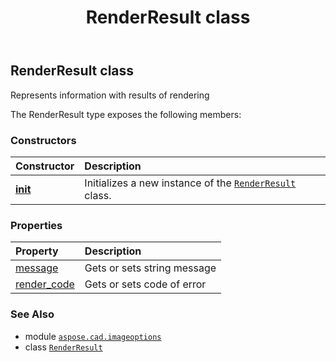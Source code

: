 ﻿---
title: RenderResult class
second_title: Aspose.CAD for Python via .NET API References
description: 
type: docs
weight: 370
url: /python-net/aspose.cad.imageoptions/renderresult/
is_root: false
---

## RenderResult class

Represents information with results of rendering



The RenderResult type exposes the following members:

### Constructors
| Constructor | Description |
| :- | :- |
| [__init__](/cad/python-net/aspose.cad.imageoptions/renderresult/__init__/#str-aspose.cad.imageoptions.RenderErrorCode) | Initializes a new instance of the [`RenderResult`](/cad/python-net/aspose.cad.imageoptions/renderresult) class. |


### Properties
| Property | Description |
| :- | :- |
| [message](/cad/python-net/aspose.cad.imageoptions/renderresult/message) | Gets or sets string message |
| [render_code](/cad/python-net/aspose.cad.imageoptions/renderresult/render_code) | Gets or sets code of error |



### See Also
* module [`aspose.cad.imageoptions`](..)
* class [`RenderResult`](/cad/python-net/aspose.cad.imageoptions/renderresult)
